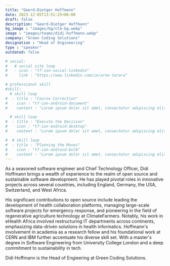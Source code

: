 ```yaml
---
title: "Geerd-Dietger Hoffmann"
date: 2023-12-05T13:51:25+06:00
draft: false
description: "Geerd-Dietger Hoffmann"
bg_image : "images/bg/cta-bg.webp"
image : "images/teams/didi-hoffmann.webp"
company: "Green Coding Solutions"
designation : "Head of Engineering"
type : "speaker"
outdated: false

# social:
#   # social site loop
#   - icon : "tf-ion-social-linkedin"
#     link : "https://www.linkedin.com/in/arne-tarara"

# professional skill
#skill:
  # skill loop
#  - title : "Course Correction"
#    icon : "tf-ion-android-document"
#    content : "Lorem ipsum dolor sit amet, consectetur adipiscing elit. Morbi hendrerit elit turpis, a porttitor tellus sollicitudin at."

  # skill loop
#  - title : "Execute the Decision"
#    icon : "tf-ion-android-desktop"
#    content : "Lorem ipsum dolor sit amet, consectetur adipiscing elit. Morbi hendrerit elit turpis, a porttitor tellus sollicitudin at."

#  # skill loop
#  - title : "Planning the Moves"
#    icon : "tf-ion-android-bulb"
#    content : "Lorem ipsum dolor sit amet, consectetur adipiscing elit. Morbi hendrerit elit #turpis, a porttitor tellus sollicitudin at."
---
```


As a seasoned software engineer and Chief Technology Officer, Didi Hoffmann brings a wealth of experience to the realm of open source and sustainable software development. He has played pivotal roles in innovative projects across several countries, including England, Germany, the USA, Switzerland, and West Africa.

His significant contributions to open source include leading the development of health collaboration platforms, managing large-scale software projects for emergency response, and pioneering in the field of regenerative agriculture technology at ClimateFarmers. Notably, his work in eHealth Africa involved restructuring IT departments across continents, emphasizing data-driven solutions in health informatics. Hoffmann's involvement in academia as a research fellow and his foundational work at CERN and IBM further accentuate his diverse skill set. With a master's degree in Software Engineering from University College London and a deep commitment to sustainability in tech.

Didi Hoffmann is the Head of Engieering at Green Coding Solutions.
